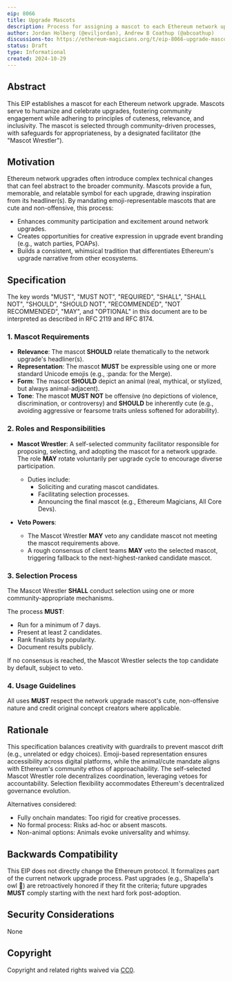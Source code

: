 ```yaml
---
eip: 8066
title: Upgrade Mascots
description: Process for assigning a mascot to each Ethereum network upgrade
author: Jordan Holberg (@eviljordan), Andrew B Coathup (@abcoathup)
discussions-to: https://ethereum-magicians.org/t/eip-8066-upgrade-mascots/26009
status: Draft
type: Informational
created: 2024-10-29
---
```


## Abstract

This EIP establishes a mascot for each Ethereum network upgrade. Mascots serve to humanize and celebrate upgrades, fostering community engagement while adhering to principles of cuteness, relevance, and inclusivity. The mascot is selected through community-driven processes, with safeguards for appropriateness, by a designated facilitator (the "Mascot Wrestler").

## Motivation

Ethereum network upgrades often introduce complex technical changes that can feel abstract to the broader community. Mascots provide a fun, memorable, and relatable symbol for each upgrade, drawing inspiration from its headliner(s). By mandating emoji-representable mascots that are cute and non-offensive, this process:

- Enhances community participation and excitement around network upgrades.
- Creates opportunities for creative expression in upgrade event branding (e.g., watch parties, POAPs).
- Builds a consistent, whimsical tradition that differentiates Ethereum's upgrade narrative from other ecosystems.

## Specification

The key words "MUST", "MUST NOT", "REQUIRED", "SHALL", "SHALL NOT", "SHOULD", "SHOULD NOT", "RECOMMENDED", "NOT RECOMMENDED", "MAY", and "OPTIONAL" in this document are to be interpreted as described in RFC 2119 and RFC 8174.

### 1. Mascot Requirements

- **Relevance**: The mascot **SHOULD** relate thematically to the network upgrade's headliner(s).
- **Representation**: The mascot **MUST** be expressible using one or more standard Unicode emojis (e.g., :panda: for the Merge).
- **Form**: The mascot **SHOULD** depict an animal (real, mythical, or stylized, but always animal-adjacent).
- **Tone**: The mascot **MUST NOT** be offensive (no depictions of violence, discrimination, or controversy) and **SHOULD** be inherently cute (e.g., avoiding aggressive or fearsome traits unless softened for adorability).

### 2. Roles and Responsibilities

- **Mascot Wrestler**: A self-selected community facilitator responsible for proposing, selecting, and adopting the mascot for a network upgrade. The role **MAY** rotate voluntarily per upgrade cycle to encourage diverse participation.
  - Duties include:
    - Soliciting and curating mascot candidates.
    - Facilitating selection processes.
    - Announcing the final mascot (e.g., Ethereum Magicians, All Core Devs).

- **Veto Powers**:
  - The Mascot Wrestler **MAY** veto any candidate mascot not meeting the mascot requirements above.
  - A rough consensus of client teams **MAY** veto the selected mascot, triggering fallback to the next-highest-ranked candidate mascot.

### 3. Selection Process

The Mascot Wrestler **SHALL** conduct selection using one or more community-appropriate mechanisms.

The process **MUST**:

- Run for a minimum of 7 days.
- Present at least 2 candidates.
- Rank finalists by popularity.
- Document results publicly.

If no consensus is reached, the Mascot Wrestler selects the top candidate by default, subject to veto.

### 4. Usage Guidelines

All uses **MUST** respect the network upgrade mascot's cute, non-offensive nature and credit original concept creators where applicable.

## Rationale

This specification balances creativity with guardrails to prevent mascot drift (e.g., unrelated or edgy choices). Emoji-based representation ensures accessibility across digital platforms, while the animal/cute mandate aligns with Ethereum's community ethos of approachability. The self-selected Mascot Wrestler role decentralizes coordination, leveraging vetoes for accountability. Selection flexibility accommodates Ethereum's decentralized governance evolution.

Alternatives considered:

- Fully onchain mandates: Too rigid for creative processes.
- No formal process: Risks ad-hoc or absent mascots.
- Non-animal options: Animals evoke universality and whimsy.

## Backwards Compatibility

This EIP does not directly change the Ethereum protocol. It formalizes part of the current network upgrade process.  Past upgrades (e.g., Shapella's owl :owl:) are retroactively honored if they fit the criteria; future upgrades **MUST** comply starting with the next hard fork post-adoption.

## Security Considerations

None

## Copyright

Copyright and related rights waived via [CC0](../LICENSE.md).
